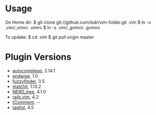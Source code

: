 # Usage

On Home dir:
    $ git clone git://github.com/lsdr/vim-folder.git .vim
    $ ln -s .vim/_vimrc .vimrc
    $ ln -s .vim/_gvimrc .gvimrc

To update:
    $ cd .vim
    $ git pull origin master

# Plugin Versions

* [autocomplpop](http://www.vim.org/scripts/script.php?script_id=1879), 2.14.1
* [endwise](http://www.vim.org/scripts/script.php?script_id=2386), 1.0
* [fuzzyfinder](http://www.vim.org/scripts/script.php?script_id=1984), 3.5
* [matchit](http://www.vim.org/scripts/script.php?script_id=39), 1.13.2
* [NERD_tree](http://www.vim.org/scripts/script.php?script_id=1658), 4.1.0
* [rails.vim](http://www.vim.org/scripts/script.php?script_id=1567), 4.2
* [tComment](http://www.vim.org/scripts/script.php?script_id=1173), --
* [taglist](http://www.vim.org/scripts/script.php?script_id=273), 4.5
